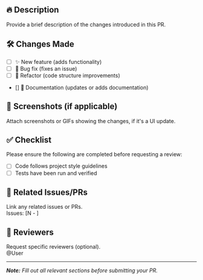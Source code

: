## 🔥 Description
Provide a brief description of the changes introduced in this PR.  

## 🛠 Changes Made
- [ ] ✨ New feature (adds functionality)
- [ ]  🐛 Bug fix (fixes an issue)
- [ ] 🔄 Refactor (code structure improvements)
- [] 📝 Documentation (updates or adds documentation)

## 📸 Screenshots (if applicable)
Attach screenshots or GIFs showing the changes, if it's a UI update.  


## ✅ Checklist
Please ensure the following are completed before requesting a review:
- [ ]  Code follows project style guidelines
- [ ] Tests have been run and verified

## 🚀 Related Issues/PRs
Link any related issues or PRs.  
 Issues: [N - ]

## 👥 Reviewers
Request specific reviewers (optional).  
@User

---
_**Note:** Fill out all relevant sections before submitting your PR._
